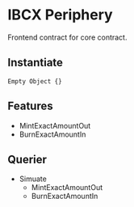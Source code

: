 # IBCX Periphery

Frontend contract for core contract.

## Instantiate

`Empty Object {}`

## Features

- MintExactAmountOut
- BurnExactAmountIn

## Querier

- Simuate
  - MintExactAmountOut
  - BurnExactAmountIn
